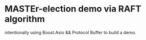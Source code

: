 # MASTEr-election demo via RAFT algorithm

intentionally using Boost.Asio && Protocol Buffer to build a demo.

